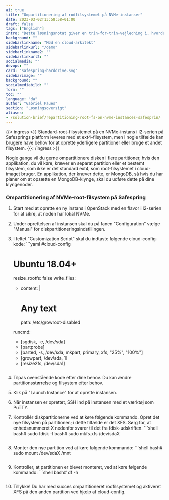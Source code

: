 ```yaml
---
ai: true
title: "Ompartitionering af rodfilsystemet på NVMe-instanser"
date: 2023-03-02T13:58:58+01:00
draft: false
tags: ["English"]
intro: "Dette løsningsnotat giver en trin-for-trin-vejledning i, hvordan man ompartitionerer root-filsystemet på en NVMe-instans i l2-serien på Safesprings platform."
background: ""
sidebarlinkname: "Mød en cloud-arkitekt"
sidebarlinkurl: "/demo"
sidebarlinkname2: ""
sidebarlinkurl2: ""
socialmedia: ""
devops: ""
card: "safespring-harddrive.svg"
sidebarimage: ""
background: ""
socialmediabild: ""
form: ""
toc: ""
language: "da"
author: "Gabriel Paues"
section: "Løsningsoversigt"
aliases:
- /solution-brief/repartitioning-root-fs-on-nvme-instances-safesprin/
---
```

{{< ingress >}}
Standard-root-filsystemet på en NVMe-instans i l2-serien på Safesprings platform leveres med et ext4-filsystem, men i nogle tilfælde kan brugere have behov for at oprette yderligere partitioner eller bruge et andet filsystem.
{{< /ingress >}}

Nogle gange vil du gerne ompartitionere disken i flere partitioner, hvis den applikation, du vil køre, kræver en separat partition eller et bestemt filsystem, som ikke er det standard ext4, som root-filsystemet i cloud-imaget bruger. En applikation, der kræver dette, er MongoDB, så hvis du har planer om at opsætte en MongoDB-klynge, skal du udføre dette på dine klyngenoder.

### Ompartitionering af NVMe-root-filsystem på Safespring

1. Start med at oprette en ny instans i OpenStack med en flavor i l2-serien for at sikre, at noden har lokal NVMe.
2. Under oprettelsen af instansen skal du på fanen "Configuration" vælge "Manual" for diskpartitioneringsindstillingen.
3. I feltet "Customization Script" skal du indtaste følgende cloud-config-kode:   ```yaml
   #cloud-config
   # Ubuntu 18.04+
   resize_rootfs: false
   write_files:
     - content: |
       # Any text
       path: /etc/growroot-disabled

   runcmd:
     - [sgdisk, -e, /dev/sda]
     - [partprobe]
     - [parted, -s, /dev/sda, mkpart, primary, xfs, "25%", "100%"]
     - [growpart, /dev/sda, 1]
     - [resize2fs, /dev/sda1]
   ```
4. Tilpas ovenstående kode efter dine behov. Du kan ændre partitionsstørrelse og filsystem efter behov.
5. Klik på "Launch Instance" for at oprette instansen.
6. Når instansen er oprettet, SSH ind på instansen med et værktøj som PuTTY.
7. Kontrollér diskpartitionerne ved at køre følgende kommando. Opret det nye filsystem på partitionen; i dette tilfælde er det XFS. Sørg for, at enhedsnummeret X nedenfor svarer til det fra fdisk-udskriften.   ```shell
   bash# sudo fdisk -l
   bash# sudo mkfs.xfs /dev/sdaX
   ```
8. Monter den nye partition ved at køre følgende kommando:   ```shell
   bash# sudo mount /dev/sdaX /mnt
   ```
9. Kontroller, at partitionen er blevet monteret, ved at køre følgende kommando:   ```shell
   bash# df -h
   ```
10. Tillykke! Du har med succes ompartitioneret rodfilsystemet og aktiveret XFS på den anden partition ved hjælp af cloud-config.